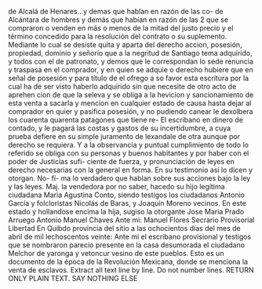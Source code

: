 de Alcalá de Henares...y demas que hablan en razón de las co-
de Alcántara de hombres y demás que habían en razón de las 2 que se compraron o venden en más o menos de la mitad del justo precio y el término concedido para la resolución del contrato o su suplemento. Mediante lo cual se desiste quita y aparta del derecho
accion, posesión, propiedad, dominio y señorío que a la negritud de Santiago tema adquirido, y todos con el de patronato, y demos que le correspondan lo sede renuncia y traspasa en el comprador, y en quien se adquie o derecho hubiere que en señal de posesión y para
título de el ofrego a so favor esta escritura por la cual ha de ser visto haberlo adquirido sin que necesite de otro acto de aprehen
cion de que la seleva y se obliga a la hevicion y sancionamiento de
esta venta a sacarla y mencion en cualquier estado de causa hasta
dejar al comprador en quier y pasifica posesión, y no pudiendo
canear le dexolbera los cuarenta quarenta patagones que tiene re-
El escribano en dinero de contado, y le pagará las costas y gastos de su incertidumbre, a cuya prueba defiere en su simple juramento de lexandale de otra aunque por derecho se requiera. Y a la observancia y puntual cumplimiento de todo lo referido se obliga con su
personas y buenos habitantes y por haber con el poder de Justicias sufi- ciente de fuerza, y pronunciación de leyes en derecho necesarias con la general en forma. En su testimonio así lo dicen y otorgan. No- fí- ma lo verdadero que hablan sobre sus acciones bajo la ley y las leyes.
Maj. la vendedora por no saber, hacedo su hijo legítima ciudadana Maria Agustina Conto, siendo testigos los ciudadanos Antonio García y folcloristas Nicolás de Baras, y Joaquín Moreno vecinos. En este estado y hollandose encima la hija, sugiso la otorgante
Jose Maria Prado Arruego
Antonio Manuel Chaves
Ante mi: Manuel Flores
Secrario Provisorial
Libertad
En Quibdo provincia del sitio a las ochocientos días del mes de abril de mil lechoscentos veinte: Ante mi el escribano provisional y testigos que se nombraron parecio presente en la casa desumorada el ciudadano Melchor de yaronga y vetoncur vesino de este pueblos.
Esto es un documento de la época de la Revolución Mexicana, donde se menciona la venta de esclavos.
Extract all text line by line. Do not number lines. RETURN ONLY PLAIN TEXT. SAY NOTHING ELSE